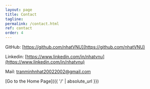 ```yaml
---
layout: page
title: Contact
tagline: 
permalink: /contact.html
ref: contact
order: 4
---
```


[1]: http://i.imgur.com/9I6NRUm.png
[2]: http://i.imgur.com/wWzX9uB.png


<!-- [![alt text][1]]() GitHub: [https://github.com/thuyngch](https://github.com/thuyngch) -->
GitHub: [https://github.com/nhatVNU](https://github.com/nhatVNU)

Linkedin: [https://www.linkedin.com/in/nhatvnu](https://www.linkedin.com/in/nhatvnu)


Mail: [tranminhnhat20022002@gmail.com]()

[Go to the Home Page]({{ '/' | absolute_url }})
